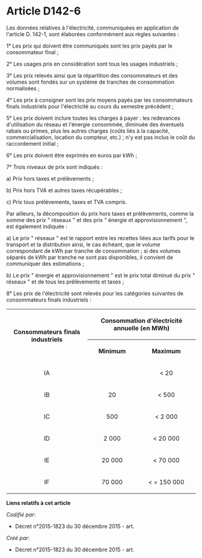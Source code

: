 # Article D142-6

Les données relatives à l'électricité, communiquées en application de l'article D. 142-1, sont élaborées conformément aux
règles suivantes : 

1° Les prix qui doivent être communiqués sont les prix payés par le consommateur final ; 

2° Les usages pris en considération sont tous les usages industriels ; 

3° Les prix relevés ainsi que la répartition des consommateurs et des volumes sont fondés sur un système de tranches de
consommation normalisées ; 

4° Les prix à consigner sont les prix moyens payés par les consommateurs finals industriels pour l'électricité au cours du
semestre précédent ; 

5° Les prix doivent inclure toutes les charges à payer : les redevances d'utilisation du réseau et l'énergie consommée,
diminuée des éventuels rabais ou primes, plus les autres charges (coûts liés à la capacité, commercialisation, location du
compteur, etc.) ; n'y est pas inclus le coût du raccordement initial ; 

6° Les prix doivent être exprimés en euros par kWh ; 

7° Trois niveaux de prix sont indiqués : 

a) Prix hors taxes et prélèvements ; 

b) Prix hors TVA et autres taxes récupérables ; 

c) Prix tous prélèvements, taxes et TVA compris. 

Par ailleurs, la décomposition du prix hors taxes et prélèvements, comme la somme des prix " réseaux " et des prix " énergie
et approvisionnement ", est également indiquée : 

a) Le prix " réseaux " est le rapport entre les recettes liées aux tarifs pour le transport et la distribution ainsi, le cas
échéant, que le volume correspondant de kWh par tranche de consommation ; si des volumes séparés de kWh par tranche ne sont
pas disponibles, il convient de communiquer des estimations ; 

b) Le prix " énergie et approvisionnement " est le prix total diminué du prix " réseaux " et de tous les prélèvements et
taxes ; 

8° Les prix de l'électricité sont relevés pour les catégories suivantes de consommateurs finals industriels : 

<table>
      <tbody><tr>
        <th rowspan="2">

Consommateurs finals industriels </th>
        <th colspan="2">

Consommation d'électricité annuelle (en MWh) </th>
      </tr>
      <tr>
        <th>

Minimum </th>
        <th>

Maximum </th>
      </tr>
      <tr>
        <td align="center">

IA </td>
        <td align="left">
        </td><td align="center">

< 20 </td>
      </tr>
      <tr>
        <td align="center">

IB </td>
        <td align="center">

20 </td>
        <td align="center">

< 500 </td>
      </tr>
      <tr>
        <td align="center">

IC </td>
        <td align="center">

500 </td>
        <td align="center">

< 2 000 </td>
      </tr>
      <tr>
        <td align="center">

ID </td>
        <td align="center">

2 000 </td>
        <td align="center">

< 20 000 </td>
      </tr>
      <tr>
        <td align="center">

IE </td>
        <td align="center">

20 000 </td>
        <td align="center">

< 70 000 </td>
      </tr>
      <tr>
        <td align="center">

IF </td>
        <td align="center">

70 000 </td>
        <td align="center">

< = 150 000</td>
      </tr>
    </tbody></table>

**Liens relatifs à cet article**

_Codifié par_:

  - Décret n°2015-1823 du 30 décembre 2015 - art.

_Créé par_:

  - Décret n°2015-1823 du 30 décembre 2015 - art.
